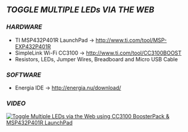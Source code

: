 ## **_TOGGLE MULTIPLE LEDs VIA THE WEB_**

### **_HARDWARE_**
- TI MSP432P401R LaunchPad -> http://www.ti.com/tool/MSP-EXP432P401R
- SimpleLink Wi-Fi CC3100 -> http://www.ti.com/tool/CC3100BOOST
- Resistors, LEDs, Jumper Wires, Breadboard and Micro USB Cable

### **_SOFTWARE_**
- Energia IDE -> http://energia.nu/download/

### **_VIDEO_**

[![Toggle Multiple LEDs via the Web using CC3100 BoosterPack & MSP432P401R LaunchPad](http://img.youtube.com/vi/xgQ_5CAg_Bg/0.jpg)](https://www.youtube.com/watch?v=xgQ_5CAg_Bg "Toggle Multiple LEDs via the Web using CC3100 BoosterPack & MSP432P401R LaunchPad")
